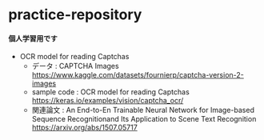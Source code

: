 # practice-repository

#### 個人学習用です
- OCR model for reading Captchas
  - データ : CAPTCHA Images https://www.kaggle.com/datasets/fournierp/captcha-version-2-images
  - sample code : OCR model for reading Captchas https://keras.io/examples/vision/captcha_ocr/
  - 関連論文 : An End-to-En Trainable Neural Network for Image-based Sequence Recognitionand Its Application to Scene Text Recognition https://arxiv.org/abs/1507.05717
